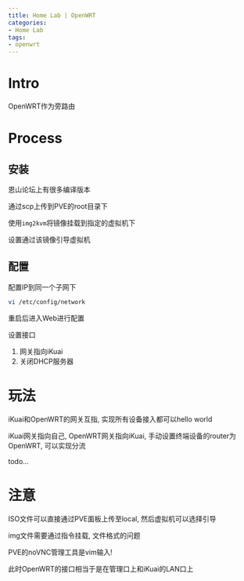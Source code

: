 ```yaml
---
title: Home Lab | OpenWRT
categories:
- Home Lab
tags:
- openwrt
---
```


# Intro

OpenWRT作为旁路由

# Process

## 安装

恩山论坛上有很多编译版本

通过scp上传到PVE的root目录下

使用`img2kvm`将镜像挂载到指定的虚拟机下

设置通过该镜像引导虚拟机

## 配置

配置IP到同一个子网下

```sh
vi /etc/config/network
```

重启后进入Web进行配置

设置接口

1. 网关指向iKuai
2. 关闭DHCP服务器

# 玩法

iKuai和OpenWRT的网关互指, 实现所有设备接入都可以hello world

iKuai网关指向自己, OpenWRT网关指向iKuai, 手动设置终端设备的router为OpenWRT, 可以实现分流

todo...

# 注意

ISO文件可以直接通过PVE面板上传至local, 然后虚拟机可以选择引导

img文件需要通过指令挂载, 文件格式的问题

PVE的noVNC管理工具是vim输入!

此时OpenWRT的接口相当于是在管理口上和iKuai的LAN口上

